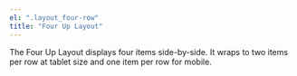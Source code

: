 ```yaml
---
el: ".layout_four-row"
title: "Four Up Layout"
---
```

The Four Up Layout displays four items side-by-side. It wraps to two items per row at tablet size and one item per row for mobile.